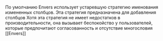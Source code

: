 
По умолчанию Envers использует устаревшую стратегию именования измененных столбцов. Эта стратегия предназначена для добавления столбцов
Хотя эта стратегия не имеет недостатков в производительности, она вызывает беспокойство у пользователей, которые предпочитают согласованность и отсутствие многословия
[[Envers]]